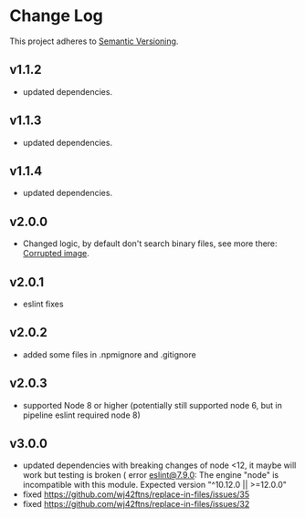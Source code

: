 # Change Log

This project adheres to [Semantic Versioning](http://semver.org/).  

## v1.1.2
* updated dependencies.
## v1.1.3
* updated dependencies.
## v1.1.4
* updated dependencies.
## v2.0.0
* Changed logic, by default don't search binary files, see more there: [Corrupted image](https://github.com/wj42ftns/replace-in-files/issues/22).
## v2.0.1
* eslint fixes
## v2.0.2
* added some files in .npmignore and .gitignore
## v2.0.3
* supported Node 8 or higher (potentially still supported node 6, but in pipeline eslint required node 8)
## v3.0.0
* updated dependencies with breaking changes of node <12, it maybe will work but testing is broken ( error eslint@7.9.0: The engine "node" is incompatible with this module. Expected version "^10.12.0 || >=12.0.0"
* fixed https://github.com/wj42ftns/replace-in-files/issues/35
* fixed https://github.com/wj42ftns/replace-in-files/issues/32